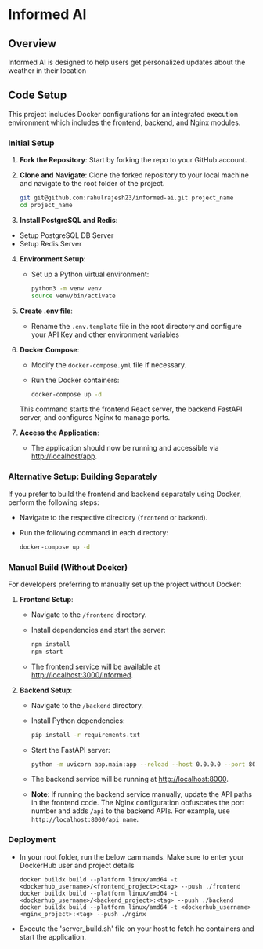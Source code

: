 # Informed AI

## Overview

Informed AI is designed to help users get personalized updates about the weather in their location



## Code Setup

This project includes Docker configurations for an integrated execution environment which includes the frontend, backend, and Nginx modules.

### Initial Setup

1. **Fork the Repository**: Start by forking the repo to your GitHub account.
2. **Clone and Navigate**: Clone the forked repository to your local machine and navigate to the root folder of the project.

   ```bash
   git git@github.com:rahulrajesh23/informed-ai.git project_name
   cd project_name
   ```

3. **Install PostgreSQL and Redis**:
  - Setup PostgreSQL DB Server
  - Setup Redis Server
4. **Environment Setup**:
   - Set up a Python virtual environment:

     ```bash
     python3 -m venv venv
     source venv/bin/activate
     ```
5. **Create .env file**:
   - Rename the `.env.template` file in the root directory and configure your API Key and other environment variables

6. **Docker Compose**:
   - Modify the `docker-compose.yml` file if necessary.
   - Run the Docker containers:

     ```bash
     docker-compose up -d
     ```

   This command starts the frontend React server, the backend FastAPI server, and configures Nginx to manage ports.

7. **Access the Application**:
   - The application should now be running and accessible via [http://localhost/app](http://localhost/app).

### Alternative Setup: Building Separately

If you prefer to build the frontend and backend separately using Docker, perform the following steps:

- Navigate to the respective directory (`frontend` or `backend`).
- Run the following command in each directory:

  ```bash
  docker-compose up -d
  
  ```
### Manual Build (Without Docker)

For developers preferring to manually set up the project without Docker:

1. **Frontend Setup**:
   - Navigate to the `/frontend` directory.
   - Install dependencies and start the server:

     ```bash
     npm install
     npm start
     ```

   - The frontend service will be available at [http://localhost:3000/informed](http://localhost:3000/informed).

2. **Backend Setup**:
   - Navigate to the `/backend` directory.
   - Install Python dependencies:

     ```bash
     pip install -r requirements.txt
     ```

   - Start the FastAPI server:

     ```bash
     python -m uvicorn app.main:app --reload --host 0.0.0.0 --port 8000
     ```

   - The backend service will be running at [http://localhost:8000](http://localhost:8000).

   - **Note**: If running the backend service manually, update the API paths in the frontend code. The Nginx configuration obfuscates the port number and adds `/api` to the backend APIs. For example, use `http://localhost:8000/api_name`.

### Deployment

- In your root folder, run the below cammands. Make sure to enter your DockerHub user and project details
  ```
  docker buildx build --platform linux/amd64 -t <dockerhub_username>/<frontend_project>:<tag> --push ./frontend
  docker buildx build --platform linux/amd64 -t <dockerhub_username>/<backend_project>:<tag> --push ./backend
  docker buildx build --platform linux/amd64 -t <dockerhub_username><nginx_project>:<tag> --push ./nginx
  ```
- Execute the 'server_build.sh' file on your host to fetch he containers and start the application. 

